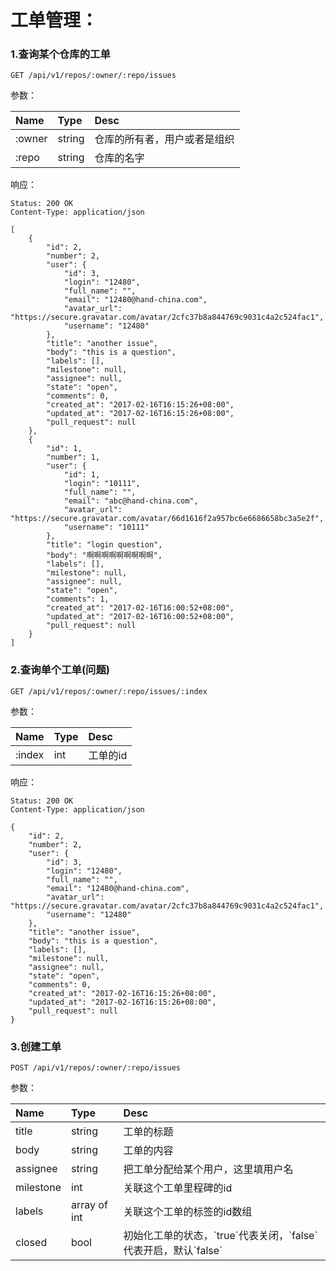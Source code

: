 # 工单管理：

### 1.查询某个仓库的工单

```
GET /api/v1/repos/:owner/:repo/issues
```

参数：

| Name | Type | Desc |
| :--- | :--- | :--- |
| :owner | string | 仓库的所有者，用户或者是组织 |
| :repo | string | 仓库的名字 |

响应：

```
Status: 200 OK
Content-Type: application/json
```

```
[
    {
        "id": 2,
        "number": 2,
        "user": {
            "id": 3,
            "login": "12480",
            "full_name": "",
            "email": "12480@hand-china.com",
            "avatar_url": "https://secure.gravatar.com/avatar/2cfc37b8a844769c9031c4a2c524fac1",
            "username": "12480"
        },
        "title": "another issue",
        "body": "this is a question",
        "labels": [],
        "milestone": null,
        "assignee": null,
        "state": "open",
        "comments": 0,
        "created_at": "2017-02-16T16:15:26+08:00",
        "updated_at": "2017-02-16T16:15:26+08:00",
        "pull_request": null
    },
    {
        "id": 1,
        "number": 1,
        "user": {
            "id": 1,
            "login": "10111",
            "full_name": "",
            "email": "abc@hand-china.com",
            "avatar_url": "https://secure.gravatar.com/avatar/66d1616f2a957bc6e6686658bc3a5e2f",
            "username": "10111"
        },
        "title": "login question",
        "body": "啊啊啊啊啊啊啊啊啊",
        "labels": [],
        "milestone": null,
        "assignee": null,
        "state": "open",
        "comments": 1,
        "created_at": "2017-02-16T16:00:52+08:00",
        "updated_at": "2017-02-16T16:00:52+08:00",
        "pull_request": null
    }
]
```

### 2.查询单个工单\(问题\)

```
GET /api/v1/repos/:owner/:repo/issues/:index
```

参数：

| Name | Type | Desc |
| :--- | :--- | :--- |
| :index | int | 工单的id |

响应：

```
Status: 200 OK
Content-Type: application/json
```

```
{
    "id": 2,
    "number": 2,
    "user": {
        "id": 3,
        "login": "12480",
        "full_name": "",
        "email": "12480@hand-china.com",
        "avatar_url": "https://secure.gravatar.com/avatar/2cfc37b8a844769c9031c4a2c524fac1",
        "username": "12480"
    },
    "title": "another issue",
    "body": "this is a question",
    "labels": [],
    "milestone": null,
    "assignee": null,
    "state": "open",
    "comments": 0,
    "created_at": "2017-02-16T16:15:26+08:00",
    "updated_at": "2017-02-16T16:15:26+08:00",
    "pull_request": null
}
```

### 3.创建工单

```
POST /api/v1/repos/:owner/:repo/issues
```

参数：

| Name | Type | Desc |
| :--- | :--- | :--- |
| title | string | 工单的标题 |
| body | string | 工单的内容 |
| assignee | string | 把工单分配给某个用户，这里填用户名 |
| milestone | int | 关联这个工单里程碑的id |
| labels | array of int | 关联这个工单的标签的id数组 |
| closed | bool | 初始化工单的状态，\`true\`代表关闭，\`false\`代表开启，默认\`false\` |



